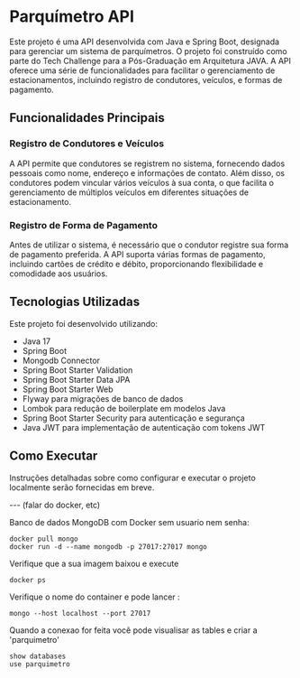 # Parquímetro API

Este projeto é uma API desenvolvida com Java e Spring Boot, designada para gerenciar um sistema de parquímetros. O projeto foi construído como parte do Tech Challenge para a Pós-Graduação em Arquitetura JAVA. A API oferece uma série de funcionalidades para facilitar o gerenciamento de estacionamentos, incluindo registro de condutores, veículos, e formas de pagamento.

## Funcionalidades Principais

### Registro de Condutores e Veículos
A API permite que condutores se registrem no sistema, fornecendo dados pessoais como nome, endereço e informações de contato. Além disso, os condutores podem vincular vários veículos à sua conta, o que facilita o gerenciamento de múltiplos veículos em diferentes situações de estacionamento.

### Registro de Forma de Pagamento
Antes de utilizar o sistema, é necessário que o condutor registre sua forma de pagamento preferida. A API suporta várias formas de pagamento, incluindo cartões de crédito e débito, proporcionando flexibilidade e comodidade aos usuários.

## Tecnologias Utilizadas

Este projeto foi desenvolvido utilizando:

- Java 17
- Spring Boot
- Mongodb Connector
- Spring Boot Starter Validation
- Spring Boot Starter Data JPA
- Spring Boot Starter Web
- Flyway para migrações de banco de dados
- Lombok para redução de boilerplate em modelos Java
- Spring Boot Starter Security para autenticação e segurança
- Java JWT para implementação de autenticação com tokens JWT

## Como Executar

Instruções detalhadas sobre como configurar e executar o projeto localmente serão fornecidas em breve.

--- (falar do docker, etc)

Banco de dados MongoDB com Docker sem usuario nem senha: 
````shell
docker pull mongo
docker run -d --name mongodb -p 27017:27017 mongo
````
Verifique que a sua imagem baixou e execute
````shell
docker ps
````
Verifique o nome do container e pode lancer : 
````shell
mongo --host localhost --port 27017
````
Quando a conexao for feita você pode visualisar as tables e criar a 'parquimetro'
````shell
show databases
use parquimetro
````